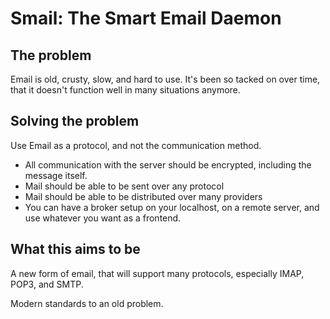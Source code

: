 # Smail: The Smart Email Daemon

## The problem

Email is old, crusty, slow, and hard to use. It's been so tacked on over time, that it doesn't function well in many situations anymore.

## Solving the problem

Use Email as a protocol, and not the communication method.

- All communication with the server should be encrypted, including the message itself.
- Mail should be able to be sent over any protocol
- Mail should be able to be distributed over many providers
- You can have a broker setup on your localhost, on a remote server, and use whatever you want as a frontend.

## What this aims to be

A new form of email, that will support many protocols, especially IMAP, POP3, and SMTP.

Modern standards to an old problem.

